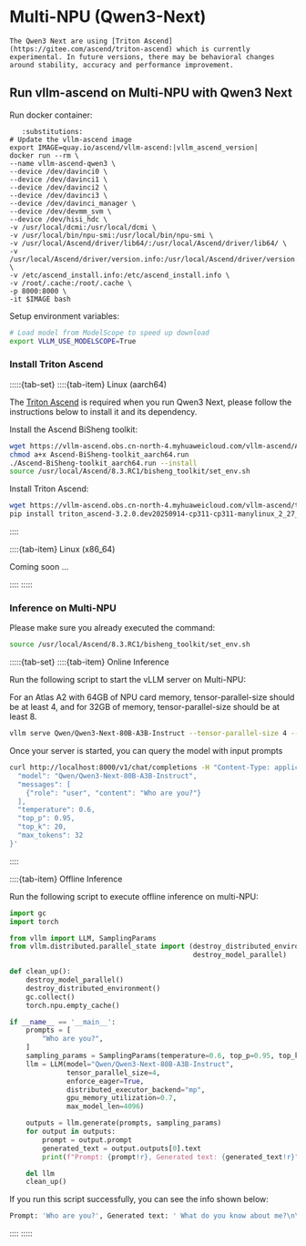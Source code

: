 # Multi-NPU (Qwen3-Next)

```{note}
The Qwen3 Next are using [Triton Ascend](https://gitee.com/ascend/triton-ascend) which is currently experimental. In future versions, there may be behavioral changes around stability, accuracy and performance improvement.
```

## Run vllm-ascend on Multi-NPU with Qwen3 Next

Run docker container:

```{code-block} bash
   :substitutions:
# Update the vllm-ascend image
export IMAGE=quay.io/ascend/vllm-ascend:|vllm_ascend_version|
docker run --rm \
--name vllm-ascend-qwen3 \
--device /dev/davinci0 \
--device /dev/davinci1 \
--device /dev/davinci2 \
--device /dev/davinci3 \
--device /dev/davinci_manager \
--device /dev/devmm_svm \
--device /dev/hisi_hdc \
-v /usr/local/dcmi:/usr/local/dcmi \
-v /usr/local/bin/npu-smi:/usr/local/bin/npu-smi \
-v /usr/local/Ascend/driver/lib64/:/usr/local/Ascend/driver/lib64/ \
-v /usr/local/Ascend/driver/version.info:/usr/local/Ascend/driver/version.info \
-v /etc/ascend_install.info:/etc/ascend_install.info \
-v /root/.cache:/root/.cache \
-p 8000:8000 \
-it $IMAGE bash
```

Setup environment variables:

```bash
# Load model from ModelScope to speed up download
export VLLM_USE_MODELSCOPE=True
```

### Install Triton Ascend

:::::{tab-set}
::::{tab-item} Linux (aarch64)

The [Triton Ascend](https://gitee.com/ascend/triton-ascend) is required when you run Qwen3 Next, please follow the instructions below to install it and its dependency.

Install the Ascend BiSheng toolkit:

```bash
wget https://vllm-ascend.obs.cn-north-4.myhuaweicloud.com/vllm-ascend/Ascend-BiSheng-toolkit_aarch64.run
chmod a+x Ascend-BiSheng-toolkit_aarch64.run
./Ascend-BiSheng-toolkit_aarch64.run --install
source /usr/local/Ascend/8.3.RC1/bisheng_toolkit/set_env.sh
```

Install Triton Ascend:

```bash
wget https://vllm-ascend.obs.cn-north-4.myhuaweicloud.com/vllm-ascend/triton_ascend-3.2.0.dev20250914-cp311-cp311-manylinux_2_27_aarch64.manylinux_2_28_aarch64.whl
pip install triton_ascend-3.2.0.dev20250914-cp311-cp311-manylinux_2_27_aarch64.manylinux_2_28_aarch64.whl
```

::::

::::{tab-item} Linux (x86_64)

Coming soon ...

::::
:::::

### Inference on Multi-NPU

Please make sure you already executed the command:

```bash
source /usr/local/Ascend/8.3.RC1/bisheng_toolkit/set_env.sh
```

:::::{tab-set}
::::{tab-item} Online Inference

Run the following script to start the vLLM server on Multi-NPU:

For an Atlas A2 with 64GB of NPU card memory, tensor-parallel-size should be at least 4, and for 32GB of memory, tensor-parallel-size should be at least 8.

```bash
vllm serve Qwen/Qwen3-Next-80B-A3B-Instruct --tensor-parallel-size 4 --max-model-len 4096 --gpu-memory-utilization 0.7 --enforce-eager
```

Once your server is started, you can query the model with input prompts

```bash
curl http://localhost:8000/v1/chat/completions -H "Content-Type: application/json" -d '{
  "model": "Qwen/Qwen3-Next-80B-A3B-Instruct",
  "messages": [
    {"role": "user", "content": "Who are you?"}
  ],
  "temperature": 0.6,
  "top_p": 0.95,
  "top_k": 20,
  "max_tokens": 32
}'
```

::::

::::{tab-item} Offline Inference

Run the following script to execute offline inference on multi-NPU:

```python
import gc
import torch

from vllm import LLM, SamplingParams
from vllm.distributed.parallel_state import (destroy_distributed_environment,
                                             destroy_model_parallel)

def clean_up():
    destroy_model_parallel()
    destroy_distributed_environment()
    gc.collect()
    torch.npu.empty_cache()

if __name__ == '__main__':
    prompts = [
        "Who are you?",
    ]
    sampling_params = SamplingParams(temperature=0.6, top_p=0.95, top_k=40, max_tokens=32)
    llm = LLM(model="Qwen/Qwen3-Next-80B-A3B-Instruct",
              tensor_parallel_size=4,
              enforce_eager=True,
              distributed_executor_backend="mp",
              gpu_memory_utilization=0.7,
              max_model_len=4096)

    outputs = llm.generate(prompts, sampling_params)
    for output in outputs:
        prompt = output.prompt
        generated_text = output.outputs[0].text
        print(f"Prompt: {prompt!r}, Generated text: {generated_text!r}")

    del llm
    clean_up()
```

If you run this script successfully, you can see the info shown below:

```bash
Prompt: 'Who are you?', Generated text: ' What do you know about me?\n\nHello! I am Qwen, a large-scale language model independently developed by the Tongyi Lab under Alibaba Group. I am'
```

::::
:::::
